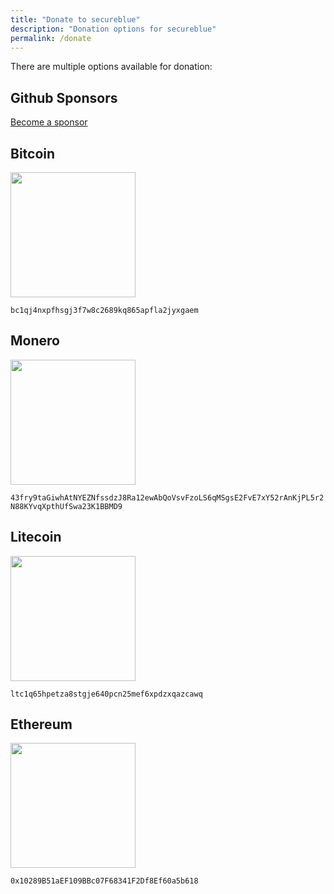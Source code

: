 ```yaml
---
title: "Donate to secureblue"
description: "Donation options for secureblue"
permalink: /donate
---
```


There are multiple options available for donation:

## Github Sponsors

[Become a sponsor](https://github.com/sponsors/RoyalOughtness)

## Bitcoin

<img src="https://github.com/secureblue/secureblue/assets/129108030/d5399003-92b9-43f4-b012-5bc476e78337" width=200 />

`bc1qj4nxpfhsgj3f7w8c2689kq865apfla2jyxgaem`

## Monero

<img src="https://github.com/secureblue/secureblue/assets/129108030/c71a68a7-b4bd-4847-9a46-e77a01edf2d1" width=200 />

`43fry9taGiwhAtNYEZNfssdzJ8Ra12ewAbQoVsvFzoLS6qMSgsE2FvE7xY52rAnKjPL5r2N88KYvqXpthUfSwa23K1BBMD9`

## Litecoin

<img src="https://github.com/secureblue/secureblue/assets/129108030/ca599a38-40fc-40c7-87dd-bf1e024956b0" width=200 />

`ltc1q65hpetza8stgje640pcn25mef6xpdzxqazcawq`

## Ethereum

<img src="https://github.com/secureblue/secureblue/assets/129108030/f7f241d9-e4bf-4858-81bd-242b2c268647" width=200 />

`0x10289B51aEF109BBc07F68341F2Df8Ef60a5b618`
